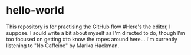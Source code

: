# hello-world
This repository is for practising the GitHub flow
#Here's the editor, I suppose. I sould write a bit about myself as I'm directed to do, though I'm too focused on getting
#to know the ropes around here... I'm currently listening to "No Caffeine" by Marika Hackman.
